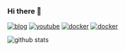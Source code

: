 ### Hi there 👋

<!--
**ByeongUkChoi/ByeongUkChoi** is a ✨ _special_ ✨ repository because its `README.md` (this file) appears on your GitHub profile.

Here are some ideas to get you started:

- 🔭 I’m currently working on ...
- 🌱 I’m currently learning ...
- 👯 I’m looking to collaborate on ...
- 🤔 I’m looking for help with ...
- 💬 Ask me about ...
- 📫 How to reach me: ...
- 😄 Pronouns: ...
- ⚡ Fun fact: ...
-->

[![blog](https://img.shields.io/badge/blog-unhosted.tistory.com-green?logo=rss&link=naver.com)](https://unhosted.tistory.com)
[![youtube](https://img.shields.io/badge/youtube-channel-red?logo=youtube)](https://www.youtube.com/channel/UCMxtA1dfj4mpfI6mYgGrrQw)
[![docker](https://img.shields.io/badge/docker-hub-blue?logo=docker)](https://hub.docker.com/u/cbw0916)
[![docker](https://img.shields.io/badge/linked-in-blue)](https://www.linkedin.com/in/cbw-541861176)

![github stats](https://github-readme-stats.vercel.app/api?username=ByeongUkChoi&show_icons=true&theme=dark)
<!--
![github stats](https://github-readme-stats.vercel.app/api/top-langs/?username=ByeongUkChoi&layout=compact&hide=html,css)
-->
